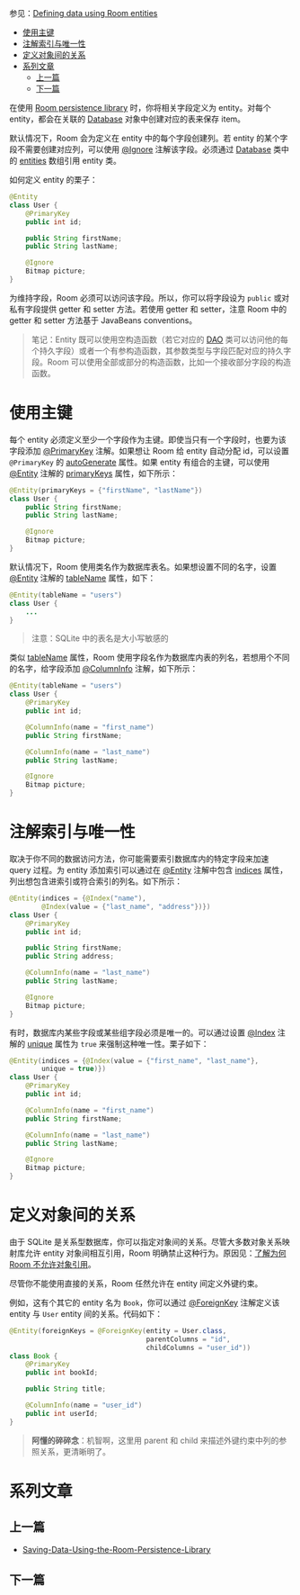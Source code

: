 参见：[Defining data using Room entities](https://developer.android.google.cn/training/data-storage/room/defining-data.html)

- [使用主键](#%E4%BD%BF%E7%94%A8%E4%B8%BB%E9%94%AE)
- [注解索引与唯一性](#%E6%B3%A8%E8%A7%A3%E7%B4%A2%E5%BC%95%E4%B8%8E%E5%94%AF%E4%B8%80%E6%80%A7)
- [定义对象间的关系](#%E5%AE%9A%E4%B9%89%E5%AF%B9%E8%B1%A1%E9%97%B4%E7%9A%84%E5%85%B3%E7%B3%BB)
- [系列文章](#%E7%B3%BB%E5%88%97%E6%96%87%E7%AB%A0)
    - [上一篇](#%E4%B8%8A%E4%B8%80%E7%AF%87)
    - [下一篇](#%E4%B8%8B%E4%B8%80%E7%AF%87)

在使用 [Room persistence library](https://developer.android.google.cn/training/data-storage/room/index.html) 时，你将相关字段定义为 entity。对每个 entity，都会在关联的 [Database](https://developer.android.google.cn/reference/android/arch/persistence/room/Database.html) 对象中创建对应的表来保存 item。

默认情况下，Room 会为定义在 entity 中的每个字段创建列。若 entity 的某个字段不需要创建对应列，可以使用 [@Ignore](https://developer.android.google.cn/reference/android/arch/persistence/room/Ignore.html) 注解该字段。必须通过 [Database](https://developer.android.google.cn/reference/android/arch/persistence/room/Database.html) 类中的 [entities](https://developer.android.google.cn/reference/android/arch/persistence/room/Database.html#entities()) 数组引用 entity 类。

如何定义 entity 的栗子：
```java
@Entity
class User {
    @PrimaryKey
    public int id;

    public String firstName;
    public String lastName;

    @Ignore
    Bitmap picture;
}
```
为维持字段，Room 必须可以访问该字段。所以，你可以将字段设为 `public` 或对私有字段提供 getter 和 setter 方法。若使用 getter 和 setter，注意 Room 中的 getter 和 setter 方法基于 JavaBeans conventions。

> 笔记：Entity 既可以使用空构造函数（若它对应的 [DAO](https://developer.android.google.cn/training/data-storage/room/accessing-data.html) 类可以访问他的每个持久字段）或者一个有参构造函数，其参数类型与字段匹配对应的持久字段。Room 可以使用全部或部分的构造函数，比如一个接收部分字段的构造函数。

# 使用主键
每个 entity 必须定义至少一个字段作为主键。即使当只有一个字段时，也要为该字段添加 [@PrimaryKey](https://developer.android.google.cn/reference/android/arch/persistence/room/PrimaryKey.html) 注解。如果想让 Room 给 entity 自动分配 id，可以设置 `@PrimaryKey` 的 [autoGenerate](https://developer.android.google.cn/reference/android/arch/persistence/room/PrimaryKey.html#autoGenerate()) 属性。如果 entity 有组合的主键，可以使用 [@Entity](https://developer.android.google.cn/reference/android/arch/persistence/room/Entity.html) 注解的 [primaryKeys](https://developer.android.google.cn/reference/android/arch/persistence/room/Entity.html#primaryKeys()) 属性，如下所示：

```java
@Entity(primaryKeys = {"firstName", "lastName"})
class User {
    public String firstName;
    public String lastName;

    @Ignore
    Bitmap picture;
}
```

默认情况下，Room 使用类名作为数据库表名。如果想设置不同的名字，设置 [@Entity](https://developer.android.google.cn/reference/android/arch/persistence/room/Entity.html) 注解的 [tableName](https://developer.android.google.cn/reference/android/arch/persistence/room/Entity.html#tableName()) 属性，如下：

```java
@Entity(tableName = "users")
class User {
    ...
}
```
> 注意：SQLite 中的表名是大小写敏感的

类似 [tableName](https://developer.android.google.cn/reference/android/arch/persistence/room/Entity.html#tableName()) 属性，Room 使用字段名作为数据库内表的列名，若想用个不同的名字，给字段添加 [@ColumnInfo](https://developer.android.google.cn/reference/android/arch/persistence/room/ColumnInfo.html) 注解，如下所示：

```java
@Entity(tableName = "users")
class User {
    @PrimaryKey
    public int id;

    @ColumnInfo(name = "first_name")
    public String firstName;

    @ColumnInfo(name = "last_name")
    public String lastName;

    @Ignore
    Bitmap picture;
}
```

# 注解索引与唯一性
取决于你不同的数据访问方法，你可能需要索引数据库内的特定字段来加速 query 过程。为 entity 添加索引可以通过在 [@Entity](https://developer.android.google.cn/reference/android/arch/persistence/room/Entity.html) 注解中包含 [indices](https://developer.android.google.cn/reference/android/arch/persistence/room/Entity.html#indices()) 属性，列出想包含进索引或符合索引的列名。如下所示：

```java
@Entity(indices = {@Index("name"),
        @Index(value = {"last_name", "address"})})
class User {
    @PrimaryKey
    public int id;

    public String firstName;
    public String address;

    @ColumnInfo(name = "last_name")
    public String lastName;

    @Ignore
    Bitmap picture;
}
```

有时，数据库内某些字段或某些组字段必须是唯一的。可以通过设置 [@Index](https://developer.android.google.cn/reference/android/arch/persistence/room/Index.html) 注解的 [unique](https://developer.android.google.cn/reference/android/arch/persistence/room/Index.html#unique()) 属性为 `true` 来强制这种唯一性。栗子如下：

```java
@Entity(indices = {@Index(value = {"first_name", "last_name"},
        unique = true)})
class User {
    @PrimaryKey
    public int id;

    @ColumnInfo(name = "first_name")
    public String firstName;

    @ColumnInfo(name = "last_name")
    public String lastName;

    @Ignore
    Bitmap picture;
}
```

# 定义对象间的关系
由于 SQLite 是关系型数据库，你可以指定对象间的关系。尽管大多数对象关系映射库允许 entity 对象间相互引用，Room 明确禁止这种行为。原因见：[了解为何 Room 不允许对象引用](https://developer.android.google.cn/training/data-storage/room/referencing-data.html#understand-no-object-references)。

尽管你不能使用直接的关系，Room 任然允许在 entity 间定义外键约束。

例如，这有个其它的 entity 名为 `Book`，你可以通过 [@ForeignKey](https://developer.android.google.cn/reference/android/arch/persistence/room/ForeignKey.html) 注解定义该 entity 与 `User` entity 间的关系。代码如下：
```java
@Entity(foreignKeys = @ForeignKey(entity = User.class,
                                  parentColumns = "id",
                                  childColumns = "user_id"))
class Book {
    @PrimaryKey
    public int bookId;

    public String title;

    @ColumnInfo(name = "user_id")
    public int userId;
}
```

> **阿懂的碎碎念**：机智啊，这里用 parent 和 child 来描述外键约束中列的参照关系，更清晰明了。





# 系列文章
## 上一篇
- [Saving-Data-Using-the-Room-Persistence-Library](Saving-Data-Using-the-Room-Persistence-Library.md)
## 下一篇